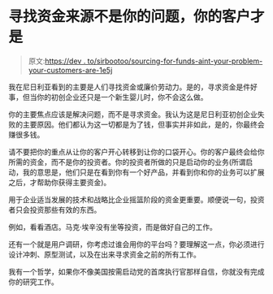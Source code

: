 # 寻找资金来源不是你的问题，你的客户才是

> 原文:[https://dev . to/sirbootoo/sourcing-for-funds-aint-your-problem-your-customers-are-1e5j](https://dev.to/sirbootoo/sourcing-for-funds-aint-your-problem-your-customers-are-1e5j)

我在尼日利亚看到的主要是人们寻找资金或廉价劳动力。是的，寻求资金是件好事，但当你的初创企业还只是一个新生婴儿时，你不会这么做。

你的主要焦点应该是解决问题，而不是寻求资金。我认为这是尼日利亚初创企业失败的主要原因。他们都认为这一切都是为了钱，但事实并非如此，是的，你最终会赚很多钱。

请不要把你的重点从让你的客户开心转移到让你的口袋开心。你的客户最终会给你所需的资金，而不是你的投资者。你的投资者所做的只是启动你的业务(所谓启动，我的意思是，他们只是在看到你有一个好产品，并看到你和你的业务可以扩展之后，才帮助你获得主要资金)。

用于企业适当发展的技术和战略比企业摇篮阶段的资金更重要。顺便说一句，投资者只会投资那些有效的东西。

例如，看看酒店。马克·埃辛没有坐等投资，而是做好自己的工作。

还有一个就是用户调研，你考虑过谁会用你的平台吗？要理解这一点，你必须进行设计冲刺、原型测试，以及在出来寻求资金之前的所有工作。

我有一个哲学，如果你不像美国按需启动党的首席执行官那样自信，你就没有完成你的研究工作。